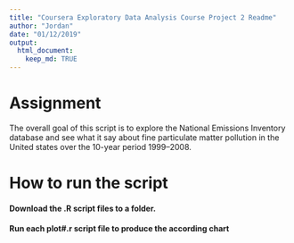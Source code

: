 ```yaml
---
title: "Coursera Exploratory Data Analysis Course Project 2 Readme"
author: "Jordan"
date: "01/12/2019"
output: 
  html_document:
    keep_md: TRUE
---
```



# Assignment
The overall goal of this script is to explore the National Emissions Inventory database and see what it say about fine particulate matter pollution in the United states over the 10-year period 1999–2008. 

# How to run the script
#### Download the .R script files to a folder.
#### Run each plot#.r script file to produce the according chart

# 
